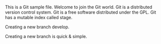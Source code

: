 This is a Git sample file.
Welcome to join the Git world. 
Git is a distributed version control system.
Git is a free software distributed under the GPL.
Git has a mutable index called stage.

Creating a new branch develop.

Creating a new branch is quick & simple.
